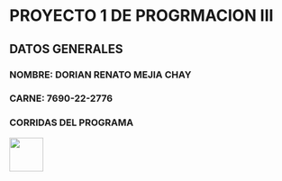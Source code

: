 # PROYECTO 1 DE PROGRMACION III


## DATOS GENERALES

### NOMBRE: DORIAN RENATO MEJIA CHAY
### CARNE: 7690-22-2776

### CORRIDAS DEL PROGRAMA
 <img src="https://drive.google.com/drive/u/1/folders/1oil5H45LCojjur-CiFFmWZtraitg3qnW"
    width="60px" height="60px">
